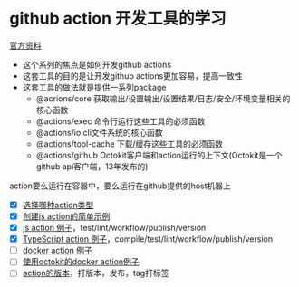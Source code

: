 # github action 开发工具的学习

[官方资料](https://github.com/actions/toolkit)

- 这个系列的焦点是如何开发github actions
- 这套工具的目的是让开发github actions更加容易，提高一致性
- 这套工具的做法就是提供一系列package
  - @acrions/core 获取输出/设置输出/设置结果/日志/安全/环境变量相关的核心函数
  - @actions/exec 命令行运行这些工具的必须函数
  - @actions/io cli文件系统的核心函数
  - @actions/tool-cache 下载/缓存这些工具的必须函数
  - @actions/github Octokit客户端和action运行的上下文(Octokit是一个github api客户端，13年发布的)

action要么运行在容器中，要么运行在github提供的host机器上
- [x] [选择哪种action类型](/todo/github-actions/toolkit/action-type.md)
- [x] [创建js action的简单示例](/todo/github-actions/toolkit/js-action-hello.md)
- [x] [js action 例子](/todo/github-actions/toolkit/js-action.md)，test/lint/workflow/publish/version
- [x] [TypeScript action 例子](/todo/github-actions/toolkit/ts-action.md)，compile/test/lint/workflow/publish/version
- [ ] [docker action 例子](/todo/github-actions/toolkit/docker-action.md)
- [ ] [使用octokit的docker action例子](/todo/github-actions/toolkit/docker-action-octokit.md)
- [ ] [action的版本](/todo/github-actions/toolkit/version.md)，打版本，发布，tag打标签
